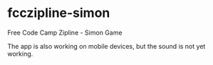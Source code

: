 # fcczipline-simon
Free Code Camp Zipline - Simon Game

The app is also working on mobile devices, but the sound is not yet working.
